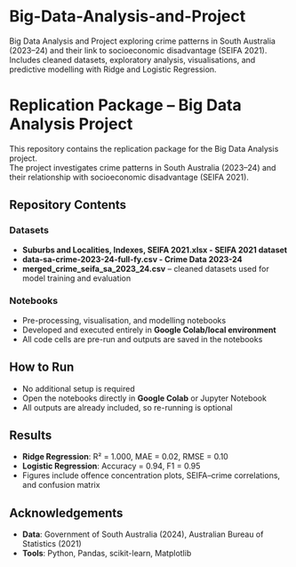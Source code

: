 # Big-Data-Analysis-and-Project
Big Data Analysis and Project exploring crime patterns in South Australia (2023–24) and their link to socioeconomic disadvantage (SEIFA 2021). Includes cleaned datasets, exploratory analysis, visualisations, and predictive modelling with Ridge and Logistic Regression.

# Replication Package – Big Data Analysis Project  

This repository contains the replication package for the Big Data Analysis project.  
The project investigates crime patterns in South Australia (2023–24) and their relationship with socioeconomic disadvantage (SEIFA 2021).  

## Repository Contents  

### Datasets  
- **Suburbs and Localities, Indexes, SEIFA 2021.xlsx - SEIFA 2021 dataset**
- **data-sa-crime-2023-24-full-fy.csv - Crime Data 2023-24**    
- **merged_crime_seifa_sa_2023_24.csv** – cleaned datasets used for model training and evaluation  

### Notebooks  
- Pre-processing, visualisation, and modelling notebooks  
- Developed and executed entirely in **Google Colab/local environment**  
- All code cells are pre-run and outputs are saved in the notebooks  

## How to Run  
- No additional setup is required  
- Open the notebooks directly in **Google Colab** or Jupyter Notebook  
- All outputs are already included, so re-running is optional  

## Results  
- **Ridge Regression**: R² = 1.000, MAE = 0.02, RMSE = 0.10  
- **Logistic Regression**: Accuracy = 0.94, F1 = 0.95  
- Figures include offence concentration plots, SEIFA–crime correlations, and confusion matrix  

## Acknowledgements  
- **Data**: Government of South Australia (2024), Australian Bureau of Statistics (2021)  
- **Tools**: Python, Pandas, scikit-learn, Matplotlib  
